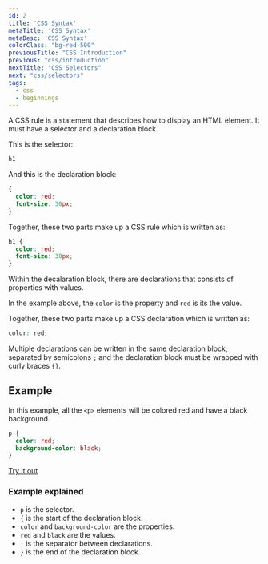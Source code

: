 ```yaml
---
id: 2
title: 'CSS Syntax'
metaTitle: 'CSS Syntax'
metaDesc: 'CSS Syntax'
colorClass: "bg-red-500"
previousTitle: "CSS Introduction"
previous: "css/introduction"
nextTitle: "CSS Selectors"
next: "css/selectors"
tags:
  - css
  - beginnings
---
```

A CSS rule is a statement that describes how to display an HTML element. It must have a selector and a declaration block.

This is the selector:
```css
h1
```

And this is the declaration block:
```css
{
  color: red;
  font-size: 30px;
}
```

Together, these two parts make up a CSS rule which is written as:
```css
h1 {
  color: red;
  font-size: 30px;
}
```

Within the decalaration block, there are declarations that consists of properties with values. 

In the example above, the `color` is the property and `red` is its the value.

Together, these two parts make up a CSS declaration which is written as:
```css
color: red;
```

Multiple declarations can be written in the same declaration block, separated by semicolons `;` and the declaration block must be wrapped with curly braces `{}`.


## Example

In this example, all the `<p>` elements will be colored red and have a black background.

```css
p {
  color: red;
  background-color: black;
}
```
[Try it out](/editors/html_editor?code=<html>,<head>,<style>,++p+{,++++color%3A+red;,++++background-color%3A+black;,++},</style>,</head>,<body>,++<p>This+will+be+styled</p>,++<h2>This+will+not+be+styled</h2>,++<p>This+will+be+styled</p>,</body>,</html>#special)

### Example explained

- `p` is the selector.
- `{` is the start of the declaration block.
- `color` and `background-color` are the properties.
- `red` and `black` are the values.
- `;` is the separator between declarations.
- `}` is the end of the declaration block.